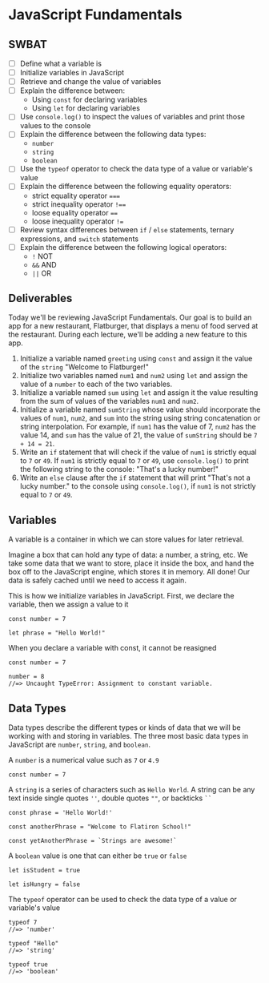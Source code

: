 # JavaScript Fundamentals
## SWBAT
- [ ] Define what a variable is
- [ ] Initialize variables in JavaScript
- [ ] Retrieve and change the value of variables
- [ ] Explain the difference between:
    - Using `const` for declaring variables
    - Using `let` for declaring variables
- [ ] Use `console.log()` to inspect the values of variables and print those values to the console
- [ ] Explain the difference between the following data types:
    - `number`
    - `string`
    - `boolean`
- [ ] Use the `typeof` operator to check the data type of a value or variable's value
- [ ] Explain the difference between the following equality operators:
    - strict equality operator `===`
    - strict inequality operator `!==`
    - loose equality operator `==`
    - loose inequality operator `!=`
- [ ] Review syntax differences between `if` / `else` statements, ternary expressions, and `switch` statements
- [ ] Explain the difference between the following logical operators:
    - `!` NOT
    - `&&` AND
    - `||` OR


## Deliverables

Today we'll be reviewing JavaScript Fundamentals. Our goal is to build an app for a new restaurant, Flatburger, that displays a menu of food served at the restaurant. During each lecture, we'll be adding a new feature to this app.

1. Initialize a variable named `greeting` using `const` and assign it the value of the `string` "Welcome to Flatburger!"
2. Initialize two variables named `num1` and `num2` using `let` and assign the value of a `number` to each of the two variables.
3. Initialize a variable named `sum` using `let` and assign it the value resulting from the sum of values of the variables `num1` and `num2`.
4. Initialize a variable named `sumString` whose value should incorporate the values of `num1`, `num2`, and `sum` into the string using string concatenation or string interpolation. For example, if `num1` has the value of 7, `num2` has the value 14, and `sum` has the value of 21, the value of `sumString` should be `7 + 14 = 21`.
5. Write an `if` statement that will check if the value of `num1` is strictly equal to `7` or `49`. If `num1` is strictly equal to `7` or `49`, use `console.log()` to print the following string to the console: "That's a lucky number!"
6. Write an `else` clause after the `if` statement that will print "That's not a lucky number." to the console using `console.log()`, if `num1` is not strictly equal to `7` or `49`.


## Variables
A variable is a container in which we can store values for later retrieval.

Imagine a box that can hold any type of data: a number, a string, etc. We take some data that we want to store, place it inside the box, and hand the box off to the JavaScript engine, which stores it in memory. All done! Our data is safely cached until we need to access it again.

This is how we initialize variables in JavaScript. First, we declare the variable, then we assign a value to it

```
const number = 7

let phrase = "Hello World!"
```

When you declare a variable with const, it cannot be reasigned

```
const number = 7

number = 8
//=> Uncaught TypeError: Assignment to constant variable.
```

## Data Types
Data types describe the different types or kinds of data that we will be working with and storing in variables. The three most basic data types in JavaScript are `number`, `string`, and `boolean`.

A `number` is a numerical value such as `7` or `4.9`

```
const number = 7
```

A `string` is a series of characters such as `Hello World`. A string can be any text inside single quotes `''`, double quotes `""`, or backticks ` `` `

```
const phrase = 'Hello World!'

const anotherPhrase = "Welcome to Flatiron School!"

const yetAnotherPhrase = `Strings are awesome!`
```

A `boolean` value is one that can either be `true` or `false`

```
let isStudent = true

let isHungry = false
```

The `typeof` operator can be used to check the data type of a value or variable's value

```
typeof 7
//=> 'number'

typeof "Hello"
//=> 'string'

typeof true
//=> 'boolean'
```
